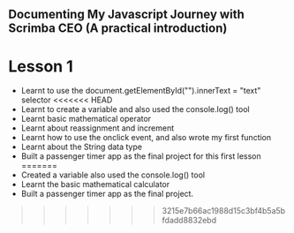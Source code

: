 ## Documenting My Javascript Journey with Scrimba CEO (A practical introduction)
# Lesson 1
- Learnt to use the document.getElementById("").innerText = "text" selector
<<<<<<< HEAD
- Learnt to create a variable and also used the console.log() tool
- Learnt basic mathematical operator
- Learnt about reassignment and increment
- Learnt how to use the onclick event, and also wrote my first function
- Learnt about the String data type
- Built a passenger timer app as the final project for this first lesson
=======
- Created a variable also used the console.log() tool
- Learnt the basic mathematical calculator
- Built a passenger timer app as the final project. 
>>>>>>> 3215e7b66ac1988d15c3bf4b5a5bfdadd8832ebd

